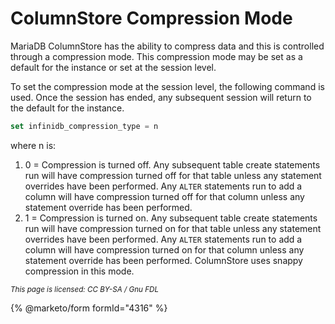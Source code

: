 # ColumnStore Compression Mode

MariaDB ColumnStore has the ability to compress data and this is controlled through a compression mode. This compression mode may be set as a default for the instance or set at the session level.

To set the compression mode at the session level, the following command is used. Once the session has ended, any subsequent session will return to the default for the instance.

```sql
set infinidb_compression_type = n
```

where n is:

1. 0 = Compression is turned off. Any subsequent table create statements run will have compression turned off for that table unless any statement overrides have been performed. Any `ALTER` statements run to add a column will have compression turned off for that column unless any statement override has been performed.
2. 1 = Compression is turned on. Any subsequent table create statements run will have compression turned on for that table unless any statement overrides have been performed. Any `ALTER` statements run to add a column will have compression turned on for that column unless any statement override has been performed. ColumnStore uses snappy compression in this mode.

<sub>_This page is licensed: CC BY-SA / Gnu FDL_</sub>

{% @marketo/form formId="4316" %}
